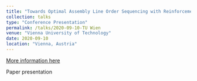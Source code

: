 ```yaml
---
title: "Towards Optimal Assembly Line Order Sequencing with Reinforcement Learning: A Case Study"
collection: talks
type: "Conference Presentation"
permalink: /talks/2020-09-10-TU Wien
venue: "Vienna University of Technology"
date: 2020-09-10
location: "Vienna, Austria"
---
```


[More information here](https://ieeexplore.ieee.org/abstract/document/9211982)

Paper presentation

